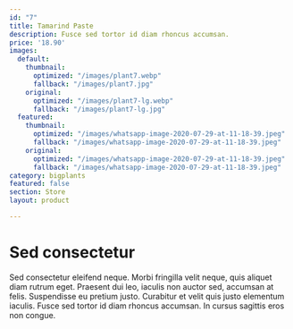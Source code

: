 ```yaml
---
id: "7"
title: Tamarind Paste
description: Fusce sed tortor id diam rhoncus accumsan.
price: '18.90'
images:
  default:
    thumbnail:
      optimized: "/images/plant7.webp"
      fallback: "/images/plant7.jpg"
    original:
      optimized: "/images/plant7-lg.webp"
      fallback: "/images/plant7-lg.jpg"
  featured:
    thumbnail:
      optimized: "/images/whatsapp-image-2020-07-29-at-11-18-39.jpeg"
      fallback: "/images/whatsapp-image-2020-07-29-at-11-18-39.jpeg"
    original:
      optimized: "/images/whatsapp-image-2020-07-29-at-11-18-39.jpeg"
      fallback: "/images/whatsapp-image-2020-07-29-at-11-18-39.jpeg"
category: bigplants
featured: false
section: Store
layout: product

---
```

# Sed consectetur

Sed consectetur eleifend neque. Morbi fringilla velit neque, quis aliquet diam rutrum eget. Praesent dui leo, iaculis non auctor sed, accumsan at felis. Suspendisse eu pretium justo. Curabitur et velit quis justo elementum iaculis. Fusce sed tortor id diam rhoncus accumsan. In cursus sagittis eros non congue.